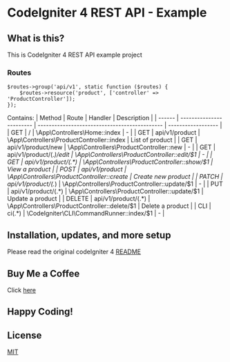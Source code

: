 # CodeIgniter 4 REST API - Example 

## What is this?

This is CodeIgniter 4 REST API example project

### Routes
```
$routes->group('api/v1', static function ($routes) {
    $routes->resource('product', ['controller' => 'ProductController']);
});
```
Contains:
| Method | Route                    | Handler                                       | Description        |
| ------ | ------------------------ | --------------------------------------------- | ------------------ |
| GET    | /                        | \App\Controllers\Home::index                  | -                  |
| GET    | api/v1/product           | \App\Controllers\ProductController::index     | List of product    |
| GET    | api/v1/product/new       | \App\Controllers\ProductController::new       | -                  |
| GET    | api/v1/product/(.*)/edit | \App\Controllers\ProductController::edit/$1   | -                  |
| GET    | api/v1/product/(.*)      | \App\Controllers\ProductController::show/$1   | View a product     |
| POST   | api/v1/product           | \App\Controllers\ProductController::create    | Create new product |
| PATCH  | api/v1/product/(.*)      | \App\Controllers\ProductController::update/$1 | -                  |
| PUT    | api/v1/product/(.*)      | \App\Controllers\ProductController::update/$1 | Update a product   |
| DELETE | api/v1/product/(.*)      | \App\Controllers\ProductController::delete/$1 | Delete a product   |
| CLI    | ci(.*)                   | \CodeIgniter\CLI\CommandRunner::index/$1      | -                  |



## Installation, updates, and more setup

Please read the original codeIgniter 4 [README](README-Origin.md)


## Buy Me a Coffee
Click [here](https://ko-fi.com/sandw)

## Happy Coding!

## License
[MIT](LICENSE)